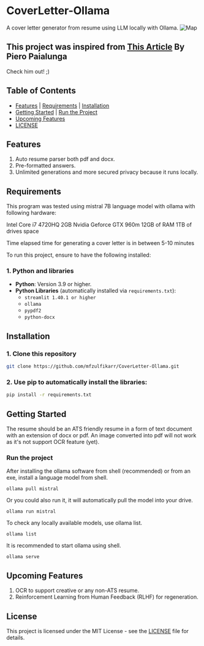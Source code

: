 # CoverLetter-Ollama
A cover letter generator from resume using LLM locally with Ollama.
![Map](https://raw.githubusercontent.com/mfzulfikarr/CoverLetter-Ollama/refs/heads/main/img/CoverLetterLLM2.png)

## This project was inspired from <a href="https://towardsdatascience.com/from-resume-to-cover-letter-using-ai-and-llm-with-python-and-streamlit/" target="_blank">This Article</a> By Piero Paialunga

Check him out! ;)

## Table of Contents
- [Features](#features) | [Requirements](#requirements) | [Installation](#installation)
- [Getting Started](#getting-started) | [Run the Project](#run-the-project)
- [Upcoming Features](#upcoming-features-and-wip-bugfix)
- [LICENSE](#license)
## Features
1. Auto resume parser both pdf and docx.
2. Pre-formatted answers.
3. Unlimited generations and more secured privacy because it runs locally.
## Requirements
This program was tested using mistral 7B language model with ollama with following hardware:

Intel Core i7 4720HQ
2GB Nvidia Geforce GTX 960m
12GB of RAM
1TB of drives space

Time elapsed time for generating a cover letter is in between 5-10 minutes

To run this project, ensure to have the following installed:
### 1. Python and libraries
- **Python**: Version 3.9 or higher.
- **Python Libraries** (automatically installed via `requirements.txt`):
  - `streamlit 1.40.1 or higher`
  - `ollama`
  - `pypdf2`
  - `python-docx`

## Installation
### 1. Clone this repository
```bash
git clone https://github.com/mfzulfikarr/CoverLetter-Ollama.git
```

### 2. Use pip to automatically install the libraries:
```bash
pip install -r requirements.txt
```

## Getting Started
The resume should be an ATS friendly resume in a form of text document with an extension of docx or pdf. An image converted into pdf will not work as it's not support OCR feature (yet).

### Run the project
After installing the ollama software from shell (recommended) or from an exe, install a language model from shell.
```shell
ollama pull mistral
```

Or you could also run it, it will automatically pull the model into your drive.
```shell
ollama run mistral
```

To check any locally available models, use ollama list.
```shell
ollama list
```

It is recommended to start ollama using shell.
```shell
ollama serve
```

## Upcoming Features
1. OCR to support creative or any non-ATS resume.
2. Reinforcement Learning from Human Feedback (RLHF) for regeneration.

## License
This project is licensed under the MIT License - see the [LICENSE](LICENSE) file for details.
